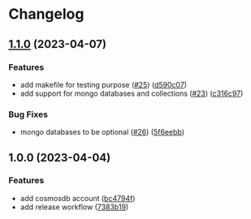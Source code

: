 # Changelog

## [1.1.0](https://github.com/aztfmods/module-azurerm-cosmosdb/compare/v1.0.0...v1.1.0) (2023-04-07)


### Features

* add makefile for testing purpose ([#25](https://github.com/aztfmods/module-azurerm-cosmosdb/issues/25)) ([d590c07](https://github.com/aztfmods/module-azurerm-cosmosdb/commit/d590c079b0ac2af4ccf6279274c7f255e0b93d89))
* add support for mongo databases and collections ([#23](https://github.com/aztfmods/module-azurerm-cosmosdb/issues/23)) ([c316c97](https://github.com/aztfmods/module-azurerm-cosmosdb/commit/c316c97cd4e91d863bde07b553b10ad407bf303b))


### Bug Fixes

* mongo databases to be optional ([#26](https://github.com/aztfmods/module-azurerm-cosmosdb/issues/26)) ([5f6eebb](https://github.com/aztfmods/module-azurerm-cosmosdb/commit/5f6eebbd4e5340ffa73e84c0fd9fa88c35aaa352))

## 1.0.0 (2023-04-04)


### Features

* add cosmosdb account ([bc4794f](https://github.com/aztfmods/module-azurerm-cosmosdb/commit/bc4794fe8a1100785002d004be83d559154df13f))
* add release workflow ([7383b19](https://github.com/aztfmods/module-azurerm-cosmosdb/commit/7383b198c07314555a97b601aef1fef9c004938c))
